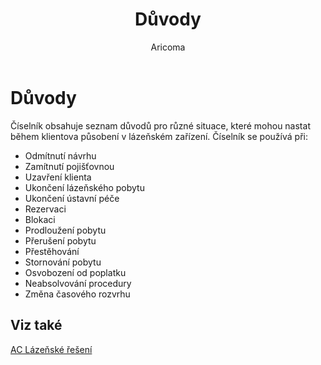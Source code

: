 ﻿---
    title: "Důvody"
    author: Aricoma
    ms.date: 04/30/2018
    ms.topic: article
    ms.prod: dynamics-nav-2017
    ms.contentlocale: cs-cz
    ms.lasthandoff: 04/30/2018
---

# Důvody

Číselník obsahuje seznam důvodů pro různé situace, které mohou nastat během klientova působení v lázeňském zařízení. Číselník se používá při:
-	Odmítnutí návrhu
-	Zamítnutí pojišťovnou
-	Uzavření klienta
-	Ukončení lázeňského pobytu
-	Ukončení ústavní péče
-	Rezervaci
-	Blokaci
-	Prodloužení pobytu
-	Přerušení pobytu
-	Přestěhování
-	Stornování pobytu
-	Osvobození od poplatku
-	Neabsolvování procedury
-	Změna časového rozvrhu 



## <a name="see-also"></a>Viz také
[AC Lázeňské řešení](spa-solution.md)